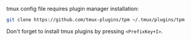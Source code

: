 tmux config file requires plugin manager installation:

```bash
git clone https://github.com/tmux-plugins/tpm ~/.tmux/plugins/tpm
```

Don't forget to install tmux plugins by pressing `<PrefixKey+I>`.
